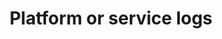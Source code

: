 ---
layout: one-data-source
title: Platform or service logs
permalink: /shipping/log-sources/platform-service-logs/
---